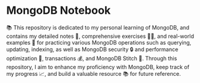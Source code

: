 # MongoDB Notebook

📚 This repository is dedicated to my personal learning of MongoDB, and contains my detailed notes 📝, comprehensive exercises 🏋️‍♀️, and real-world examples 🌟 for practicing various MongoDB operations such as querying, updating, indexing, as well as MongoDB security 🔒 and performance optimization 🚀, transactions 💰, and MongoDB Stitch 🧵. Through this repository, I aim to enhance my proficiency with MongoDB, keep track of my progress 📈, and build a valuable resource 📚 for future reference.
